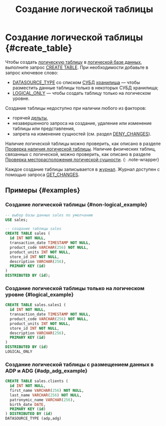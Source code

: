 ﻿---
layout: default
title: Создание логической таблицы
nav_order: 3
parent: Управление схемой данных
grand_parent: Работа с системой
has_children: false
---

# Создание логической таблицы {#create_table}

Чтобы создать [логическую таблицу](../../../overview/main_concepts/logical_table/logical_table.md) 
в [логической базе данных](../../../overview/main_concepts/logical_db/logical_db.md), 
выполните запрос [CREATE TABLE](../../../reference/sql_plus_requests/CREATE_TABLE/CREATE_TABLE.md).
При необходимости добавьте в запрос ключевое слово:
* [DATASOURCE_TYPE](../../../reference/sql_plus_requests/CREATE_TABLE/CREATE_TABLE.md#datasource_type) со списком
  [СУБД](../../../introduction/supported_DBMS/supported_DBMS.md)
  [хранилища](../../../overview/main_concepts/data_storage/data_storage.md) — чтобы разместить данные таблицы только в 
  некоторых СУБД хранилища;
* [LOGICAL_ONLY](../../../reference/sql_plus_requests/CREATE_TABLE/CREATE_TABLE.md#logical_only) — чтобы создать таблицу
  только на логическом уровне.

Создание таблицы недоступно при наличии любого из факторов:
* горячей [дельты](../../../overview/main_concepts/delta/delta.md),
* незавершенного запроса на создание, удаление или изменение таблицы или представления,
* запрета на изменение сущностей (см. раздел [DENY_CHANGES](../../../reference/sql_plus_requests/DENY_CHANGES/DENY_CHANGES.md)).

Наличие логической таблицы можно проверить, как описано в разделе 
[Проверка наличия логической таблицы](../entity_presence_check/entity_presence_check.md#table_check). Наличие 
физических таблиц, связанных с логической, можно проверить, как описано в разделе
[Проверка месторасположения логической сущности](../../../working_with_system/other_features/datasource_check/datasource_check.md).
{: .note-wrapper}

Каждое создание таблицы записывается в [журнал](../../../overview/main_concepts/changelog/changelog.md). Журнал 
доступен с помощью запроса [GET_CHANGES](../../../reference/sql_plus_requests/GET_CHANGES/GET_CHANGES.md).

## Примеры {#examples}

### Создание логической таблицы {#non-logical_example}

```sql
-- выбор базы данных sales по умолчанию
USE sales;

-- создание таблицы sales
CREATE TABLE sales (
  id INT NOT NULL,
  transaction_date TIMESTAMP NOT NULL,
  product_code VARCHAR(256) NOT NULL,
  product_units INT NOT NULL,
  store_id INT NOT NULL,
  description VARCHAR(256),
  PRIMARY KEY (id)
)
DISTRIBUTED BY (id);
```

### Создание логической таблицы только на логическом уровне {#logical_example}

```sql
CREATE TABLE sales.sales1 (
  id INT NOT NULL,
  transaction_date TIMESTAMP NOT NULL,
  product_code VARCHAR(256) NOT NULL,
  product_units INT NOT NULL,
  store_id INT NOT NULL,
  description VARCHAR(256),
  PRIMARY KEY (id)
)
DISTRIBUTED BY (id)
LOGICAL_ONLY
```

### Создание логической таблицы с размещением данных в ADP и ADG {#adp_adg_example}

```sql
CREATE TABLE sales.clients (
  id INT NOT NULL,
  first_name VARCHAR(256) NOT NULL,
  last_name VARCHAR(256) NOT NULL,
  patronymic_name VARCHAR(256),
  birth_date DATE,
  PRIMARY KEY (id)
) DISTRIBUTED BY (id)
DATASOURCE_TYPE (adp,adg)
```